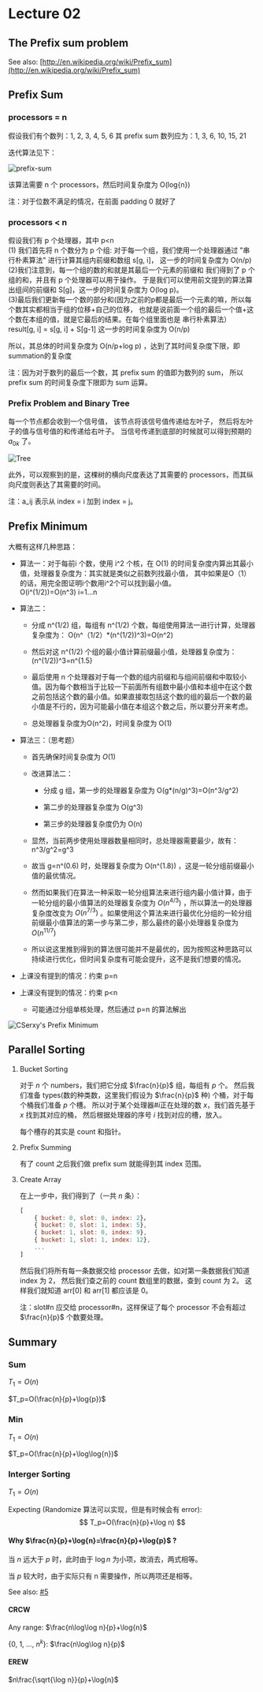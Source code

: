 # Lecture 02

## The Prefix sum problem

See also: [http://en.wikipedia.org/wiki/Prefix_sum](http://en.wikipedia.org/wiki/Prefix_sum)

## Prefix Sum

### processors = n

假设我们有个数列：1, 2, 3, 4, 5, 6
其 prefix sum 数列应为：1, 3, 6, 10, 15, 21

迭代算法见下：

![prefix-sum](02-prefix-sum.JPG )

该算法需要 n 个 processors，然后时间复杂度为 O(log{n})

注：对于位数不满足的情况，在前面 padding 0 就好了

### processors < n

假设我们有 p 个处理器，其中 p<n          
(1) 我们首先将 n 个数分为 p 个组:
对于每一个组，我们使用一个处理器通过 "串行朴素算法" 进行计算其组内前缀和数组 s[g, i]，
这一步的时间复杂度为 O(n/p)       
(2)我们注意到，每一个组的数的和就是其最后一个元素的前缀和
我们得到了 p 个组的和，并且有 p 个处理器可以用于操作。
于是我们可以使用前文提到的算法算出组间的前缀和 S[g]，这一步的时间复杂度为 O(log p)。         
(3)最后我们更新每一个数的部分和(因为之前的p都是最后一个元素的嘛，所以每个数其实都相当于组的位移+自己的位移，
也就是说前面一个组的最后一个值+这个数在本组的值，就是它最后的结果。在每个组里面也是 串行朴素算法）
result[g, i] = s[g, i] + S[g-1]
这一步的时间复杂度为 O(n/p)         

所以，其总体的时间复杂度为 O(n/p+log p) ，达到了其时间复杂度下限，即summation的复杂度     

注：因为对于数列的最后一个数，其 prefix sum 的值即为数列的 sum，
所以 prefix sum 的时间复杂度下限即为 sum 运算。

### Prefix Problem and Binary Tree

每一个节点都会收到一个信号值，
该节点将该信号值传递给左叶子，
然后将左叶子的值与信号值的和传递给右叶子。
当信号传递到底部的时候就可以得到预期的 $a_{0k}$ 了。

![Tree](02-tree.gif)

此外，可以观察到的是，这棵树的横向尺度表达了其需要的 processors，而其纵向尺度则表达了其需要的时间。

注：a_ij 表示从 index = i 加到 index = j。

## Prefix Minimum

大概有这样几种思路：

- 算法一：对于每前i 个数，使用 i^2 个核，在 O(1) 的时间复杂度内算出其最小值，处理器复杂度为：其实就是类似之前数列找最小值，
其中如果是O（1）的话，用完全图证明i个数用i^2个可以找到最小值。     
O(i^(1/2))=O(n^3) i=1...n

- 算法二：

    - 分成 n^(1/2) 组，每组有 n^(1/2) 个数，每组使用算法一进行计算，处理器复杂度为： O(n^（1/2）*(n^(1/2))^3)=O(n^2)

    - 然后对这 n^(1/2) 个组的最小值计算前缀最小值，处理器复杂度为：
(n^(1/2))^3=n^{1.5}

    - 最后使用 n 个处理器对于每一个数的组内前缀和与组间前缀和中取较小值。因为每个数相当于比较一下前面所有组数中最小值和本组中在这个数之前包括这个数的最小值。如果直接取包括这个数的组的最后一个数的最小值是不行的，因为可能最小值在本组这个数之后，所以要分开来考虑。   

    - 总处理器复杂度为O(n^2)，时间复杂度为 O(1)

- 算法三：（思考题）

    - 首先确保时间复杂度为 $O(1)$

    - 改进算法二：

        - 分成 g 组，第一步的处理器复杂度为 O(g*(n/g)^3)=O(n^3/g^2)

        - 第二步的处理器复杂度为 O(g^3)

        - 第三步的处理器复杂度仍为 O(n)

    - 显然，当前两步使用处理器数量相同时，总处理器需要最少，故有：
n^3/g^2=g^3

    - 故当 g=n^(0.6) 时，处理器复杂度为 O(n^(1.8)) ，这是一轮分组前缀最小值的最优情况。

    - 然而如果我们在算法一种采取一轮分组算法来进行组内最小值计算，由于一轮分组的最小值算法的处理器复杂度为 $O(n^{4/3})$ ，所以算法一的处理器复杂度改变为 $O(n^{7/3})$ 。如果使用这个算法来进行最优化分组的一轮分组前缀最小值算法的第一步与第二步，那么最终的最小处理器复杂度为 $O(n^{11/7})$

    - 所以说这里推到得到的算法很可能并不是最优的，因为按照这种思路可以持续进行优化，但时间复杂度有可能会提升，这不是我们想要的情况。

- 上课没有提到的情况：约束 p=n

- 上课没有提到的情况：约束 p<n

    - 可能通过分组单核处理，然后通过 p=n 的算法解出

![CSerxy's Prefix Minimum](prefix-minimum-wzf.png)



## Parallel Sorting

1. Bucket Sorting

    对于 $n$ 个 numbers，我们把它分成 $\frac{n}{p}$ 组，每组有 $p$ 个。
    然后我们准备 types(数的种类数，这里我们假设为 $\frac{n}{p}$ 种) 个桶，对于每个桶我们准备 $p$ 个槽。
    所以对于某个处理器#$i$正在处理的数 $x$，我们首先基于 $x$ 找到其对应的桶，
    然后根据处理器的序号 $i$ 找到对应的槽，放入。

    每个槽存的其实是 count 和指针。

2. Prefix Summing

    有了 count 之后我们做 prefix sum 就能得到其 index 范围。

3. Create Array

    在上一步中，我们得到了（一共 $n$ 条）：
    ```javascript
    [
        { bucket: 0, slot: 0, index: 2}，
        { bucket: 0, slot: 1, index: 5},
        { bucket: 1, slot: 0, index: 9},
        { bucket: 1, slot: 1, index: 12},
        ...
    ]
    ```

     然后我们将所有每一条数据交给 processor 去做，如对第一条数据我们知道 index 为 2，
     然后我们查之前的 count 数组里的数据，查到 count 为 2。
     这样我们就知道 arr[0] 和 arr[1] 都应该是 0。

     注：slot#n 应交给 processor#n，这样保证了每个 processor 不会有超过 $\frac{n}{p}$ 个数要处理。

## Summary

### Sum

$T_1=O(n)$

$T_p=O(\frac{n}{p}+\log{p})$

### Min

$T_1=O(n)$

$T_p=O(\frac{n}{p}+\log\log{n})$

### Interger Sorting

$T_1=O(n)$

Expecting (Randomize 算法可以实现，但是有时候会有 error):
$$
T_p=O(\frac{n}{p}+\log n)
$$

#### Why $\frac{n}{p}+\log{n}=\frac{n}{p}+\log{p}$ ?

当 $n$ 远大于 $p$ 时，此时由于 $\log{n}$ 为小项，故消去，两式相等。

当 $p$ 较大时，由于实际只有 n 需要操作，所以两项还是相等。

See also: [#5](https://github.com/zenozeng/parallel-algorithm-notes/issues/5)

#### CRCW

Any range: $\frac{n\log\log n}{p}+\log{n}$

{0, 1, ..., $n^k$}: $\frac{n\log\log n}{p}$

#### EREW

$n\frac{\sqrt{\log n}}{p}+\log{n}$
